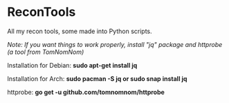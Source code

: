 # ReconTools
All my recon tools, some made into Python scripts.

*Note: If you want things to work properly, install "jq" package and httprobe (a tool from TomNomNom)*

Installation for Debian: **sudo apt-get install jq** 

Installation for Arch: **sudo pacman -S jq or sudo snap install jq**

httprobe: **go get -u github.com/tomnomnom/httprobe**
